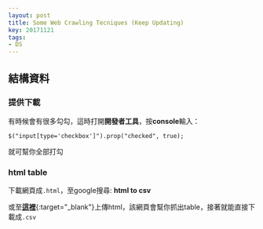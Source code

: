 ```yaml
---
layout: post
title: Some Web Crawling Tecniques (Keep Updating)
key: 20171121
tags:
- DS
---
```

<script type="text/javascript" src="//s7.addthis.com/js/300/addthis_widget.js#pubid=ra-5a598441175b1b4f"></script>
<div class="addthis_inline_share_toolbox addthis_default_style"></div>
<!--more-->

## 結構資料
### 提供下載

有時候會有很多勾勾，這時打開**開發者工具**，按**console**輸入：
```
$("input[type='checkbox']").prop("checked", true);
```
就可幫你全部打勾

### html table
下載網頁成`.html`，至google搜尋: **html to csv**

或至[**這裡**](http://www.convertcsv.com/html-table-to-csv.htm){:target="_blank"}上傳html，該網頁會幫你抓出table，接著就能直接下載成`.csv`

<br>


